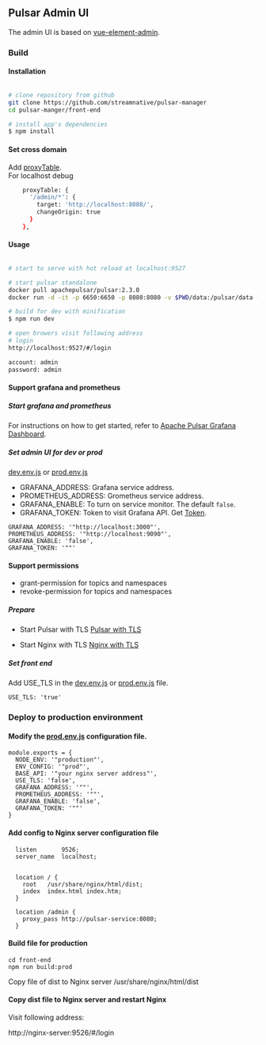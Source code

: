 ## Pulsar Admin UI

The admin UI is based on [vue-element-admin](https://panjiachen.github.io/vue-element-admin/#/dashboard).

### Build

#### Installation


```bash

# clone repository from github
git clone https://github.com/streamnative/pulsar-manager
cd pulsar-manger/front-end

# install app's dependencies
$ npm install

```

#### Set cross domain
Add [proxyTable](https://github.com/streamnative/pulsar-manager/blob/master/front-end/config/index.js).  
For localhost debug
```bash
    proxyTable: {
      '/admin/*': {
        target: 'http://localhost:8080/',
        changeOrigin: true
      }
    },
```

#### Usage

```bash

# start to serve with hot reload at localhost:9527

# start pulsar standalone
docker pull apachepulsar/pulsar:2.3.0
docker run -d -it -p 6650:6650 -p 8080:8080 -v $PWD/data:/pulsar/data --name pulsar-standalone apachepulsar/pulsar:2.3.0 bin/pulsar standalone

# build for dev with minification
$ npm run dev

# open browers visit following address
# login
http://localhost:9527/#/login

account: admin
password: admin

```

#### Support grafana and prometheus

##### Start grafana and prometheus
For instructions on how to get started, refer to [Apache Pulsar Grafana Dashboard](https://github.com/streamnative/apache-pulsar-grafana-dashboard).

##### Set admin UI for dev or prod
[dev.env.js](https://github.com/tuteng/pulsar-manager/blob/feature/add-readme/front-end/config/dev.env.js) or [prod.env.js](https://github.com/tuteng/pulsar-manager/blob/feature/add-readme/front-end/config/prod.env.js)

* GRAFANA_ADDRESS: Grafana service address.
* PROMETHEUS_ADDRESS: Grometheus service address.
* GRAFANA_ENABLE: To turn on service monitor. The default `false`.
* GRAFANA_TOKEN: Token to visit Grafana API. Get [Token](https://grafana.com/docs/http_api/auth/).
```
GRAFANA_ADDRESS: '"http://localhost:3000"',
PROMETHEUS_ADDRESS: '"http://localhost:9090"',
GRAFANA_ENABLE: 'false',
GRAFANA_TOKEN: '""'
```

#### Support permissions

* grant-permission for topics and namespaces
* revoke-permission for topics and namespaces

##### Prepare

* Start Pulsar with TLS
[Pulsar with TLS](http://pulsar.apache.org/docs/en/security-overview/)

* Start Nginx with TLS
[Nginx with TLS](http://nginx.org/en/docs/http/configuring_https_servers.html)

##### Set front end
Add USE_TLS in the [dev.env.js](https://github.com/tuteng/pulsar-manager/blob/feature/add-readme/front-end/config/dev.env.js) or [prod.env.js](https://github.com/tuteng/pulsar-manager/blob/feature/add-readme/front-end/config/prod.env.js) file.  
```
USE_TLS: 'true'
```

### Deploy to production environment

#### Modify the [prod.env.js](https://github.com/streamnative/pulsar-manager/blob/master/front-end/config/prod.env.js) configuration file.
```
module.exports = {
  NODE_ENV: '"production"',
  ENV_CONFIG: '"prod"',
  BASE_API: '"your nginx server address"',
  USE_TLS: 'false',
  GRAFANA_ADDRESS: '""',
  PROMETHEUS_ADDRESS: '""',
  GRAFANA_ENABLE: 'false',
  GRAFANA_TOKEN: '""'
}
```

#### Add config to Nginx server configuration file

```
  listen       9526;
  server_name  localhost;


  location / {
    root   /usr/share/nginx/html/dist;
    index  index.html index.htm;
  }

  location /admin {
    proxy_pass http://pulsar-service:8080;
  }
```

#### Build file for production

```
cd front-end
npm run build:prod
```
Copy file of dist to Nginx server /usr/share/nginx/html/dist

#### Copy dist file to Nginx server and restart Nginx
Visit following address:

http://nginx-server:9526/#/login

